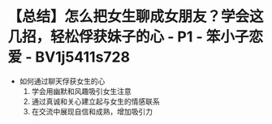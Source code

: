 # 【总结】怎么把女生聊成女朋友？学会这几招，轻松俘获妹子的心 - P1 - 笨小子恋爱 - BV1j5411s728

-   如何通过聊天俘获女生的心
    1.  学会用幽默和风趣吸引女生注意
    2.  通过真诚和关心建立起与女生的情感联系
    3.  在交流中展现自信和成熟，增加吸引力